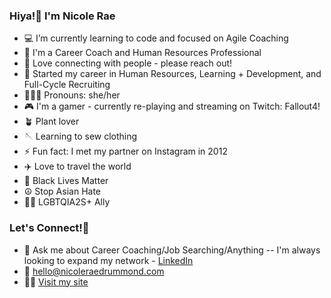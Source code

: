 ### Hiya!👋 I'm Nicole Rae

- 💻 I’m currently learning to code and focused on Agile Coaching
- 🤝 I'm a Career Coach and Human Resources Professional
- 👥 Love connecting with people - please reach out!
- 💼 Started my career in Human Resources, Learning + Development, and Full-Cycle Recruiting
- 👩🏻‍🦰 Pronouns: she/her
- 🎮 I'm a gamer - currently re-playing and streaming on Twitch: Fallout4! 
- 🪴 Plant lover
- 🪡 Learning to sew clothing
- ⚡ Fun fact: I met my partner on Instagram in 2012
- ✈️ Love to travel the world
- 🖤 Black Lives Matter
- ☮️ Stop Asian Hate
- 🏳️‍🌈 LGBTQIA2S+ Ally

### Let's Connect!📲
- 💬 Ask me about Career Coaching/Job Searching/Anything -- I'm always looking to expand my network - <a href="https://www.linkedin.com/in/nicoleraedrummond">LinkedIn</a>
- 📩 hello@nicoleraedrummond.com
- 🧑‍💻 <a href="https://www.linkedin.com/in/nicoleraedrummond"> Visit my site </a>

### 

<!--
**nicolerae/nicolerae** is a ✨ _special_ ✨ repository because its `README.md` (this file) appears on your GitHub profile.
- 🔭 I’m currently working on ...
- 🌱 I’m currently learning Python
- 💬 Ask me about Career Coaching
- 📫 How to reach me: hello@nicoleraedrummond.com
- 😄 Pronouns: she/her
Here are some ideas to get you started:

- 🔭 I’m currently working on creating readme.md templates for my students
- 🌱 I’m currently learning Python
- 💬 Ask me about Career Coaching
- 📫 How to reach me: hello@nicoleraedrummond.com
- 😄 Pronouns: she/her
- ⚡ Fun fact: I met my partner on Instagram in 2012
-->
